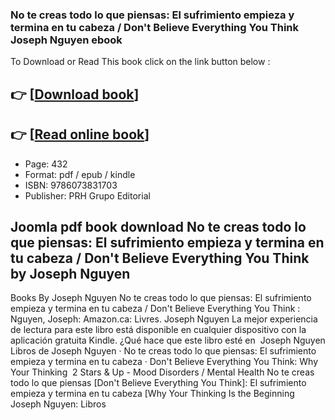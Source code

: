### No te creas todo lo que piensas: El sufrimiento empieza y termina en tu cabeza / Don't Believe Everything You Think Joseph Nguyen ebook

To Download or Read This book click on the link button below :

## 👉  [**[Download book](http://get-pdfs.com/download.php?group=book&from=github.com&id=679929&lnk=1079 "Download book")**]

## 👉  [**[Read online book](http://get-pdfs.com/download.php?group=book&from=github.com&id=679929&lnk=1079 "Read online book")**]


* Page: 432
* Format: pdf / epub / kindle
* ISBN: 9786073831703
* Publisher: PRH Grupo Editorial



## Joomla pdf book download No te creas todo lo que piensas: El sufrimiento empieza y termina en tu cabeza / Don't Believe Everything You Think by Joseph Nguyen 



 Books By Joseph Nguyen No te creas todo lo que piensas: El sufrimiento empieza y termina en tu cabeza / Don&#039;t Believe Everything You Think : Nguyen, Joseph: Amazon.ca: Livres.
 Joseph Nguyen La mejor experiencia de lectura para este libro está disponible en cualquier dispositivo con la aplicación gratuita Kindle. ¿Qué hace que este libro esté en 
 Joseph Nguyen Libros de Joseph Nguyen · No te creas todo lo que piensas: El sufrimiento empieza y termina en tu cabeza · Don&#039;t Believe Everything You Think: Why Your Thinking 
 2 Stars &amp; Up - Mood Disorders / Mental Health No te creas todo lo que piensas [Don&#039;t Believe Everything You Think]: El sufrimiento empieza y termina en tu cabeza [Why Your Thinking Is the Beginning 
 Joseph Nguyen: Libros 





